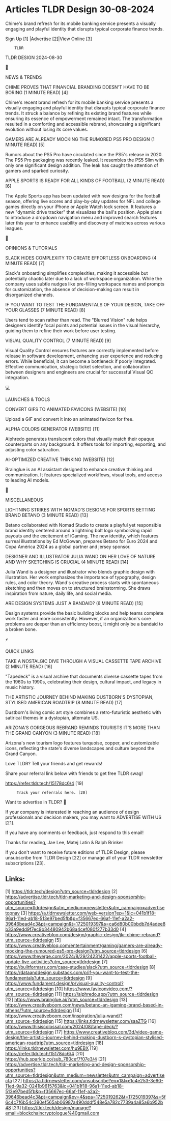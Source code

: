 # Articles TLDR Design 30-08-2024

Chime's brand refresh for its mobile banking service presents a
visually engaging and playful identity that disrupts typical corporate
finance trends.  

 Sign Up [1] |Advertise [2]|View Online [3] 

		TLDR 

TLDR DESIGN 2024-08-30

📱 

NEWS & TRENDS

 CHIME PROVES THAT FINANCIAL BRANDING DOESN'T HAVE TO BE BORING (1
MINUTE READ) [4] 

 Chime's recent brand refresh for its mobile banking service presents
a visually engaging and playful identity that disrupts typical
corporate finance trends. It struck a balance by refining its existing
brand features while ensuring its essence of empowerment remained
intact. The transformation resulted in a comforting and accessible
rebrand, showcasing a significant evolution without losing its core
values. 

 GAMERS ARE ALREADY MOCKING THE RUMORED PS5 PRO DESIGN (1 MINUTE READ)
[5] 

 Rumors about the PS5 Pro have circulated since the PS5's release in
2020. The PS5 Pro packaging was recently leaked. It resembles the PS5
Slim with only one significant design addition. The leak has caught
the attention of gamers and sparked curiosity. 

 APPLE SPORTS IS READY FOR ALL KINDS OF FOOTBALL (2 MINUTE READ) [6] 

 The Apple Sports app has been updated with new designs for the
football season, offering live scores and play-by-play updates for NFL
and college games directly on your iPhone or Apple Watch lock screen.
It features a new "dynamic drive tracker" that visualizes the ball's
position. Apple plans to introduce a dropdown navigation menu and
improved search features later this year to enhance usability and
discovery of matches across various leagues. 

🚀 

OPINIONS & TUTORIALS

 SLACK HIDES COMPLEXITY TO CREATE EFFORTLESS ONBOARDING (4 MINUTE
READ) [7] 

 Slack's onboarding simplifies complexities, making it accessible but
potentially chaotic later due to a lack of workspace organization.
While the company uses subtle nudges like pre-filling workspace names
and prompts for customization, the absence of decision-making can
result in disorganized channels. 

 IF YOU WANT TO TEST THE FUNDAMENTALS OF YOUR DESIGN, TAKE OFF YOUR
GLASSES (7 MINUTE READ) [8] 

 Users tend to scan rather than read. The "Blurred Vision" rule helps
designers identify focal points and potential issues in the visual
hierarchy, guiding them to refine their work before user testing. 

 VISUAL QUALITY CONTROL (7 MINUTE READ) [9] 

 Visual Quality Control ensures features are correctly implemented
before release in software development, enhancing user experience and
reducing errors. While beneficial, it can become a bottleneck if
poorly integrated. Effective communication, strategic ticket
selection, and collaboration between designers and engineers are
crucial for successful Visual QC integration. 

💻 

LAUNCHES & TOOLS

 CONVERT GIFS TO ANIMATED FAVICONS (WEBSITE) [10] 

 Upload a GIF and convert it into an animated favicon for free. 

 ALPHA COLORS GENERATOR (WEBSITE) [11] 

 Alphredo generates translucent colors that visually match their
opaque counterparts on any background. It offers tools for importing,
exporting, and adjusting color saturation. 

 AI-OPTIMIZED CREATIVE THINKING (WEBSITE) [12] 

 Brainglue is an AI assistant designed to enhance creative thinking
and communication. It features specialized workflows, visual tools,
and access to leading AI models. 

🎁 

MISCELLANEOUS

 LIGHTNING STRIKES WITH NOMAD'S DESIGNS FOR SPORTS BETTING BRAND
BETANO (3 MINUTE READ) [13] 

 Betano collaborated with Nomad Studio to create a playful yet
responsible brand identity centered around a lightning bolt logo
symbolizing rapid payouts and the excitement of iGaming. The new
identity, which features surreal illustrations by Ed McGowan, prepares
Betano for Euro 2024 and Copa América 2024 as a global partner and
jersey sponsor. 

 DESIGNER AND ILLUSTRATOR JULIA WAND ON HER LOVE OF NATURE AND WHY
SKETCHING IS CRUCIAL (4 MINUTE READ) [14] 

 Julia Wand is a designer and illustrator who blends graphic design
with illustration. Her work emphasizes the importance of typography,
design rules, and color theory. Wand's creative process starts with
spontaneous sketching and then moves on to structured brainstorming.
She draws inspiration from nature, daily life, and social media. 

 ARE DESIGN SYSTEMS JUST A BANDAID? (6 MINUTE READ) [15] 

 Design systems provide the basic building blocks and help teams
complete work faster and more consistently. However, if an
organization's core problems are deeper than an efficiency boost, it
might only be a bandaid to a broken bone. 

⚡ 

QUICK LINKS

 TAKE A NOSTALGIC DIVE THROUGH A VISUAL CASSETTE TAPE ARCHIVE (2
MINUTE READ) [16] 

 "Tapedeck" is a visual archive that documents diverse cassette tapes
from the 1960s to 1990s, celebrating their design, cultural impact,
and legacy in music history. 

 THE ARTISTIC JOURNEY BEHIND MAKING DUSTBORN'S DYSTOPIAN, STYLISED
AMERICAN ROADTRIP (8 MINUTE READ) [17] 

 Dustborn's living comic art style combines a retro-futuristic
aesthetic with satirical themes in a dystopian, alternate US. 

 ARIZONA'S GORGEOUS REBRAND REMINDS TOURISTS IT'S MORE THAN THE GRAND
CANYON (3 MINUTE READ) [18] 

 Arizona's new tourism logo features turquoise, copper, and
customizable icons, reflecting the state's diverse landscapes and
culture beyond the Grand Canyon. 

Love TLDR? Tell your friends and get rewards!

 Share your referral link below with friends to get free TLDR swag! 

 https://refer.tldr.tech/15178dc6/4 [19] 

		 Track your referrals here. [20] 

Want to advertise in TLDR? 📰

 If your company is interested in reaching an audience of design
professionals and decision makers, you may want to ADVERTISE WITH US
[21]. 

 If you have any comments or feedback, just respond to this email! 

Thanks for reading, 
Jae Lee, Matej Latin & Ralph Brinker 

If you don't want to receive future editions of TLDR Design, please
unsubscribe from TLDR Design [22] or manage all of your TLDR
newsletter subscriptions [23]. 

 

Links:
------
[1] https://tldr.tech/design?utm_source=tldrdesign
[2] https://advertise.tldr.tech/tldr-marketing-and-design-sponsorship-opportunities?utm_source=tldrdesign&utm_medium=newsletter&utm_campaign=advertisetopnav
[3] https://a.tldrnewsletter.com/web-version?ep=1&lc=041b1f18-96a1-11ed-ab18-513e97bed5fb&p=f35667ec-66af-11ef-a2a2-39646bead4c3&pt=campaign&t=1725019397&s=ca6d80b00bbdb7d4adee8b33a9edd9f7ec9b34480942b68a4cef080f277b33d0
[4] https://www.creativebloq.com/design/graphic-design/jkr-chime-rebrand?utm_source=tldrdesign
[5] https://www.creativebloq.com/entertainment/gaming/gamers-are-already-mocking-the-rumoured-ps5-pro-design?utm_source=tldrdesign
[6] https://www.theverge.com/2024/8/29/24231422/apple-sports-football-update-live-activities?utm_source=tldrdesign
[7] https://builtformars.com/case-studies/slack?utm_source=tldrdesign
[8] https://dataanddesign.substack.com/p/if-you-want-to-test-the-fundamentals?utm_source=tldrdesign
[9] https://www.fundament.design/p/visual-quality-control?utm_source=tldrdesign
[10] https://www.faviconvideo.com/?utm_source=tldrdesign
[11] https://alphredo.app/?utm_source=tldrdesign
[12] https://www.brainglue.ai/?utm_source=tldrdesign
[13] https://www.creativeboom.com/news/betano-an-igaming-brand-based-in-athens/?utm_source=tldrdesign
[14] https://www.creativeboom.com/inspiration/julia-wand/?utm_source=tldrdesign
[15] https://links.tldrnewsletter.com/saaZTG
[16] https://www.thisiscolossal.com/2024/08/tape-deck/?utm_source=tldrdesign
[17] https://www.creativebloq.com/3d/video-game-design/the-artistic-journey-behind-making-dustborn-s-dystopian-stylised-american-roadtrip?utm_source=tldrdesign
[18] https://links.tldrnewsletter.com/hu9EBX
[19] https://refer.tldr.tech/15178dc6/4
[20] https://hub.sparklp.co/sub_780cef7f07e3/4
[21] https://advertise.tldr.tech/tldr-marketing-and-design-sponsorship-opportunities?utm_source=tldrdesign&utm_medium=newsletter&utm_campaign=advertisecta
[22] https://a.tldrnewsletter.com/unsubscribe?ep=1&l=e1c4e253-3e90-11ed-9a32-0241b9615763&lc=041b1f18-96a1-11ed-ab18-513e97bed5fb&p=f35667ec-66af-11ef-a2a2-39646bead4c3&pt=campaign&pv=4&spa=1725019262&t=1725019397&s=5f6c4c7f6b54c390ef565ab06987a490dddf548e5a782c7739a4a85a6b952b48
[23] https://tldr.tech/design/manage?email=blockchaincryptologue%40gmail.com